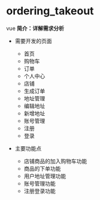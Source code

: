 # ordering_takeout
vue
**简介：详解需求分析**

- 需要开发的页面
  - 首页
  - 购物车
  - 订单
  - 个人中心
  - 店铺
  - 生成订单
  - 地址管理
  - 编辑地址
  - 新增地址
  - 账号管理
  - 注册
  - 登录



- 主要功能点
  - 店铺商品的加入购物车功能
  - 商品的下单功能
  - 用户地址管理功能
  - 账号管理功能
  - 注册登录功能

